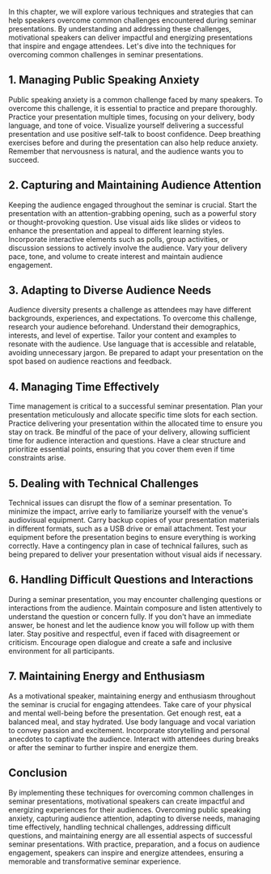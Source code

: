 
In this chapter, we will explore various techniques and strategies that can help speakers overcome common challenges encountered during seminar presentations. By understanding and addressing these challenges, motivational speakers can deliver impactful and energizing presentations that inspire and engage attendees. Let's dive into the techniques for overcoming common challenges in seminar presentations.

## 1\. Managing Public Speaking Anxiety

Public speaking anxiety is a common challenge faced by many speakers. To overcome this challenge, it is essential to practice and prepare thoroughly. Practice your presentation multiple times, focusing on your delivery, body language, and tone of voice. Visualize yourself delivering a successful presentation and use positive self-talk to boost confidence. Deep breathing exercises before and during the presentation can also help reduce anxiety. Remember that nervousness is natural, and the audience wants you to succeed.

## 2\. Capturing and Maintaining Audience Attention

Keeping the audience engaged throughout the seminar is crucial. Start the presentation with an attention-grabbing opening, such as a powerful story or thought-provoking question. Use visual aids like slides or videos to enhance the presentation and appeal to different learning styles. Incorporate interactive elements such as polls, group activities, or discussion sessions to actively involve the audience. Vary your delivery pace, tone, and volume to create interest and maintain audience engagement.

## 3\. Adapting to Diverse Audience Needs

Audience diversity presents a challenge as attendees may have different backgrounds, experiences, and expectations. To overcome this challenge, research your audience beforehand. Understand their demographics, interests, and level of expertise. Tailor your content and examples to resonate with the audience. Use language that is accessible and relatable, avoiding unnecessary jargon. Be prepared to adapt your presentation on the spot based on audience reactions and feedback.

## 4\. Managing Time Effectively

Time management is critical to a successful seminar presentation. Plan your presentation meticulously and allocate specific time slots for each section. Practice delivering your presentation within the allocated time to ensure you stay on track. Be mindful of the pace of your delivery, allowing sufficient time for audience interaction and questions. Have a clear structure and prioritize essential points, ensuring that you cover them even if time constraints arise.

## 5\. Dealing with Technical Challenges

Technical issues can disrupt the flow of a seminar presentation. To minimize the impact, arrive early to familiarize yourself with the venue's audiovisual equipment. Carry backup copies of your presentation materials in different formats, such as a USB drive or email attachment. Test your equipment before the presentation begins to ensure everything is working correctly. Have a contingency plan in case of technical failures, such as being prepared to deliver your presentation without visual aids if necessary.

## 6\. Handling Difficult Questions and Interactions

During a seminar presentation, you may encounter challenging questions or interactions from the audience. Maintain composure and listen attentively to understand the question or concern fully. If you don't have an immediate answer, be honest and let the audience know you will follow up with them later. Stay positive and respectful, even if faced with disagreement or criticism. Encourage open dialogue and create a safe and inclusive environment for all participants.

## 7\. Maintaining Energy and Enthusiasm

As a motivational speaker, maintaining energy and enthusiasm throughout the seminar is crucial for engaging attendees. Take care of your physical and mental well-being before the presentation. Get enough rest, eat a balanced meal, and stay hydrated. Use body language and vocal variation to convey passion and excitement. Incorporate storytelling and personal anecdotes to captivate the audience. Interact with attendees during breaks or after the seminar to further inspire and energize them.

## Conclusion

By implementing these techniques for overcoming common challenges in seminar presentations, motivational speakers can create impactful and energizing experiences for their audiences. Overcoming public speaking anxiety, capturing audience attention, adapting to diverse needs, managing time effectively, handling technical challenges, addressing difficult questions, and maintaining energy are all essential aspects of successful seminar presentations. With practice, preparation, and a focus on audience engagement, speakers can inspire and energize attendees, ensuring a memorable and transformative seminar experience.
